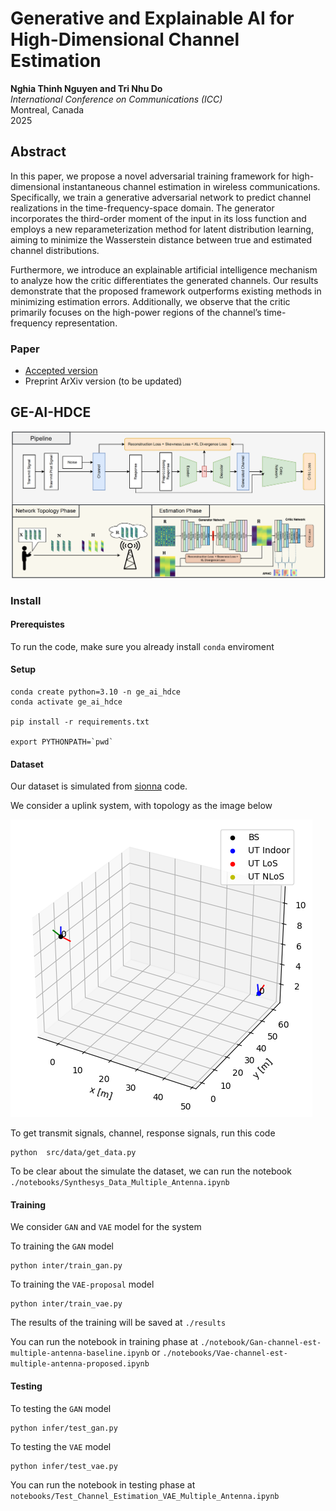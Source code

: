 # Generative and Explainable AI for High-Dimensional Channel Estimation
**Nghia Thinh Nguyen and Tri Nhu Do**  
_International Conference on Communications (ICC)_  
Montreal, Canada  
2025  

## Abstract
In this paper, we propose a novel adversarial training framework for high-dimensional instantaneous channel estimation in wireless communications. Specifically, we train a generative adversarial network to predict channel realizations in the time-frequency-space domain. The generator incorporates the third-order moment of the input in its loss function and employs a new reparameterization method for latent distribution learning, aiming to minimize the Wasserstein distance between true and estimated channel distributions.

Furthermore, we introduce an explainable artificial intelligence mechanism to analyze how the critic differentiates the generated channels. Our results demonstrate that the proposed framework outperforms existing methods in minimizing estimation errors. Additionally, we observe that the critic primarily focuses on the high-power regions of the channel’s time-frequency representation.

### Paper
- [Accepted version](./Nguyen_Do_ICC_2025_accepted_version.pdf)
- Preprint ArXiv version (to be updated)

## GE-AI-HDCE

![image](./images/full_pipeline.png)


### Install 
#### Prerequistes
To run the code, make sure you already install `conda` enviroment
#### Setup
```
conda create python=3.10 -n ge_ai_hdce 
conda activate ge_ai_hdce

pip install -r requirements.txt

export PYTHONPATH=`pwd`
```

#### Dataset

Our dataset is simulated from [sionna](https://nvlabs.github.io/sionna/index.html) code.

We consider a uplink system, with topology as the image below

![image](./images/topology.png)

To get transmit signals, channel, response signals, run this code
```
python  src/data/get_data.py
```

To be clear about the simulate the dataset, we can run the notebook `./notebooks/Synthesys_Data_Multiple_Antenna.ipynb`



#### Training 

We consider `GAN` and `VAE` model for the system

To training the `GAN` model
```
python inter/train_gan.py
```
To training the `VAE-proposal` model
```
python inter/train_vae.py
``` 
The results of the training will be saved at `./results`

You can run the notebook in training phase at `./notebook/Gan-channel-est-multiple-antenna-baseline.ipynb` or `./notebooks/Vae-channel-est-multiple-antenna-proposed.ipynb`

#### Testing

To testing the `GAN` model
```
python infer/test_gan.py
```

To testing the `VAE` model
```
python infer/test_vae.py
```

You can run the notebook in testing phase at `notebooks/Test_Channel_Estimation_VAE_Multiple_Antenna.ipynb`







